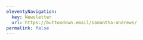 ```yaml
---
eleventyNavigation:
  key: Newsletter
  url: https://buttondown.email/samantha-andrews/
permalink: false
---
```

